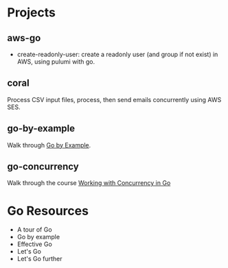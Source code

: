 # Projects

## aws-go

- create-readonly-user: create a readonly user (and group if not exist) in AWS, using pulumi with go.

## coral

Process CSV input files, process, then send emails concurrently using AWS SES.

## go-by-example

Walk through [Go by Example](https://gobyexample.com/).

## go-concurrency

Walk through the course [Working with Concurrency in Go](https://www.udemy.com/course/working-with-concurrency-in-go-golang/learn/lecture/32129684?start=15#overview)

# Go Resources

- A tour of Go
- Go by example
- Effective Go
- Let's Go
- Let's Go further
